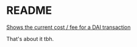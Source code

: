 
# README

[Shows the current cost / fee for a DAI transaction](https://www.dai-fee.info)

That's about it tbh.

